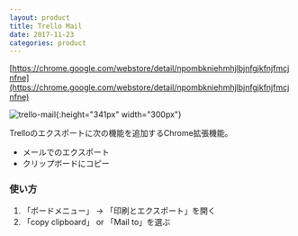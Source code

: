 ```yaml
---
layout: product
title: Trello Mail
date: 2017-11-23
categories: product
---
```


[https://chrome.google.com/webstore/detail/npombkniehmhjlbjnfgjkfnjfmcjnfne](https://chrome.google.com/webstore/detail/npombkniehmhjlbjnfgjkfnjfmcjnfne)

![trello-mail]({{site.baseurl}}/images/products/trello_mail.jpg){:height="341px" width="300px"}

Trelloのエクスポートに次の機能を追加するChrome拡張機能。

* メールでのエクスポート
* クリップボードにコピー


### 使い方

1. 「ボードメニュー」 -> 「印刷とエクスポート」を開く
2. 「copy clipboard」 or 「Mail to」を選ぶ
